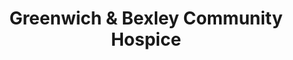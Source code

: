 ---
title: "Greenwich & Bexley Community Hospice"
url: /eltham/greenwich-and-bexley-community-hospice/
shop: charity
---